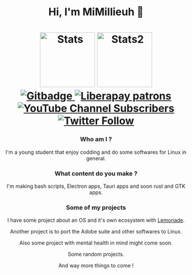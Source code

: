 <div id="header" align="center">
<div>
<h1>Hi, I'm MiMillieuh 👋<h1>
<img style="height:150px" src="https://github-readme-stats.vercel.app/api?username=MiMillieuh&show_icons=true&theme=tokyonight" alt="Stats"/>

<img style="height:150px" src="https://github-readme-stats.vercel.app/api/top-langs/?username=MiMillieuh&layout=compact&theme=tokyonight" alt="Stats2"/>
<br>
    <a href="https://github.com/MiMillieuh">
    <img src="https://img.shields.io/github/followers/MiMillieuh?label=GIT%20FOLLOWERS&style=for-the-badge" alt="Gitbadge"/>
    </a>
    <a href="https://liberapay.com/MiMillieuh/">
    <img alt="Liberapay patrons" src="https://img.shields.io/liberapay/patrons/mimillieuh?label=Librepay%20Sponsor&style=for-the-badge">
    </a>
    <a href="https://www.youtube.com/channel/UC6GrYkEU8scHoL3ULcOXOOQ">
    <img alt="YouTube Channel Subscribers" src="https://img.shields.io/youtube/channel/subscribers/UC6GrYkEU8scHoL3ULcOXOOQ?label=YT%20SUBSCRIBERS&style=for-the-badge">
    </a>
    <a href="https://twitter.com/MiMillie1">
    <img alt="Twitter Follow" src="https://img.shields.io/twitter/follow/mimillie1?label=Twitter%20Followers&style=for-the-badge">
    </a>
</div>
<h3>Who am I ?</h3>
<p>I'm a young student that enjoy codding and do some softwares for Linux in general.</p>
<h3>What content do you make ?</h3>
<p>I'm making bash scripts, Electron apps, Tauri apps and soon rust and GTK apps.</p>
<h3>Some of my projects</h3>
<p>I have some project about an OS and it's own ecosystem with <a href="https://github.com/LemonadeSoftware">Lemonade</a>.</p>
<p>Another project is to port the Adobe suite and other softwares to Linux.</p>
<p>Also some project with mental health in mind might come soon.</p>
<p>Some random projects.</p>
<p>And way more things to come !</p>
</div>

